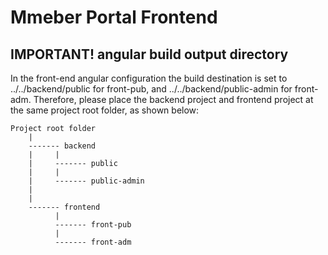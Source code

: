 # Mmeber Portal Frontend


## IMPORTANT! angular build output directory 

In the front-end angular configuration the build destination is set to ../../backend/public for front-pub, and ../../backend/public-admin for front-adm. 
Therefore, please place the backend project and frontend project at the same project root folder, as shown below:

```
Project root folder 
	|
	------- backend
	|	  |
	|	  ------- public
	|	  |
	|	  ------- public-admin
	|
	|
	------- frontend
		  |
		  ------- front-pub
		  |
		  ------- front-adm
```
